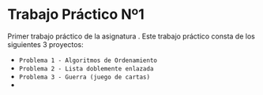 # Trabajo Práctico Nº1

Primer trabajo práctico de la asignatura <Algoritmos y Estructuras de Datos>.
Este trabajo práctico consta de los siguientes 3 proyectos:
  - `Problema 1 - Algoritmos de Ordenamiento`
  - `Problema 2 - Lista doblemente enlazada`
  - `Problema 3 - Guerra (juego de cartas)`
  -  

